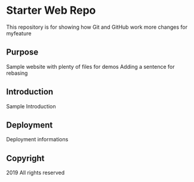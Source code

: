 # Starter Web Repo

This repository is for showing how Git and GitHub work
more changes for myfeature
## Purpose

Sample website with plenty of files for demos
Adding a sentence for rebasing

## Introduction

Sample Introduction

## Deployment
Deployment informations

## Copyright
2019 All rights reserved